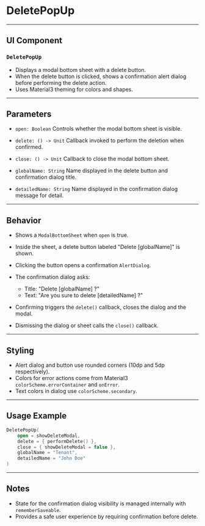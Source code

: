 # DeletePopUp

---

## UI Component

### `DeletePopUp`

* Displays a modal bottom sheet with a delete button.
* When the delete button is clicked, shows a confirmation alert dialog before performing the delete action.
* Uses Material3 theming for colors and shapes.

---

## Parameters

* `open: Boolean`
  Controls whether the modal bottom sheet is visible.

* `delete: () -> Unit`
  Callback invoked to perform the deletion when confirmed.

* `close: () -> Unit`
  Callback to close the modal bottom sheet.

* `globalName: String`
  Name displayed in the delete button and confirmation dialog title.

* `detailedName: String`
  Name displayed in the confirmation dialog message for detail.

---

## Behavior

* Shows a `ModalBottomSheet` when `open` is true.
* Inside the sheet, a delete button labeled "Delete \[globalName]" is shown.
* Clicking the button opens a confirmation `AlertDialog`.
* The confirmation dialog asks:

  * Title: "Delete \[globalName] ?"
  * Text: "Are you sure to delete \[detailedName] ?"
* Confirming triggers the `delete()` callback, closes the dialog and the modal.
* Dismissing the dialog or sheet calls the `close()` callback.

---

## Styling

* Alert dialog and button use rounded corners (10dp and 5dp respectively).
* Colors for error actions come from Material3 `colorScheme.errorContainer` and `onError`.
* Text colors in dialog use `colorScheme.secondary`.

---

## Usage Example

```kotlin
DeletePopUp(
    open = showDeleteModal,
    delete = { performDelete() },
    close = { showDeleteModal = false },
    globalName = "Tenant",
    detailedName = "John Doe"
)
```

---

## Notes

* State for the confirmation dialog visibility is managed internally with `rememberSaveable`.
* Provides a safe user experience by requiring confirmation before delete.

